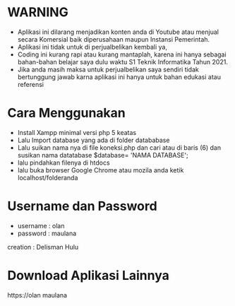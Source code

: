 # WARNING

- Aplikasi ini dilarang menjadikan konten anda di Youtube atau menjual secara  Komersial baik diperusahaan maupun Instansi Pemerintah.
- Aplikasi ini tidak untuk di perjualbelikan kembali ya,
- Coding ini kurang rapi atau kurang mantaplah, karena ini hanya sebagai bahan-bahan belajar saya dulu waktu S1 Teknik Informatika Tahun 2021.  
- Jika anda masih maksa untuk perjualbelikan  saya sendiri tidak bertunggung jawab karna aplikasi ini hanya untuk bahan edukasi atau referensi  


# Cara Menggunakan

- Install Xampp minimal versi php 5 keatas
- Lalu Import database yang ada di folder datababase
- Lalu suikan nama nya di file koneksi.php dan cari 
  atau di baris (6) dan susikan nama datatabase	$database= 'NAMA DATABASE';
- lalu pindahkan filenya di htdocs
- lalu buka browser Google Chrome atau mozila anda ketik localhost/folderanda

# Username dan Password

- username : olan
- password : maulana
 
creation : Delisman Hulu

# Download Aplikasi Lainnya
https://olan maulana
